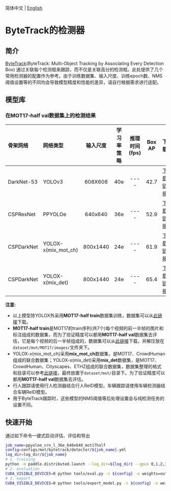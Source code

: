 简体中文 | [English](README.md)

# ByteTrack的检测器

## 简介
[ByteTrack](https://arxiv.org/abs/2110.06864)(ByteTrack: Multi-Object Tracking by Associating Every Detection Box) 通过关联每个检测框来跟踪，而不仅是关联高分的检测框。此处提供了几个常用检测器的配置作为参考。由于训练数据集、输入尺度、训练epoch数、NMS阈值设置等的不同均会导致模型精度和性能的差异，请自行根据需求进行适配。

## 模型库

### 在MOT17-half val数据集上的检测结果
| 骨架网络         | 网络类型          |   输入尺度   | 学习率策略    |推理时间(fps)   |  Box AP |   下载    | 配置文件 |
| :-------------- | :-------------  | :--------:  | :---------: | :-----------: | :-----: | :------: | :-----: |
| DarkNet-53      | YOLOv3          |   608X608   |   40e      |      ----     |  42.7   | [下载链接](https://paddledet.bj.bcebos.com/models/mot/deepsort/yolov3_darknet53_40e_608x608_mot17half.pdparams)  | [配置文件](./yolov3_darknet53_40e_608x608_mot17half.yml) |
| CSPResNet       | PPYOLOe         |   640x640   |   36e       |      ----     |  52.9   | [下载链接](https://paddledet.bj.bcebos.com/models/mot/deepsort/ppyoloe_crn_l_36e_640x640_mot17half.pdparams)     | [配置文件](./ppyoloe_crn_l_36e_640x640_mot17half.yml)    |
| CSPDarkNet       | YOLOX-x(mix_mot_ch) |   800x1440   |   24e       |      ----     |  61.9   | [下载链接](https://paddledet.bj.bcebos.com/models/mot/deepsort/yolox_x_24e_800x1440_mix_mot_ch.pdparams)     | [配置文件](./yolox_x_24e_800x1440_mix_mot_ch.yml)    |
| CSPDarkNet       | YOLOX-x(mix_det) |   800x1440   |   24e       |      ----     |  65.4   | [下载链接](https://paddledet.bj.bcebos.com/models/mot/deepsort/yolox_x_24e_800x1440_mix_det.pdparams)     | [配置文件](./yolox_x_24e_800x1440_mix_det.yml)    |

**注意:**
  - 以上模型除YOLOX外采用**MOT17-half train**数据集训练，数据集可以从[此链接](https://dataset.bj.bcebos.com/mot/MOT17.zip)下载。
  - **MOT17-half train**是MOT17的train序列(共7个)每个视频的前一半帧的图片和标注组成的数据集，而为了验证精度可以都用**MOT17-half val**数据集去评估，它是每个视频的后一半帧组成的，数据集可以从[此链接](https://paddledet.bj.bcebos.com/data/mot/mot17half/annotations.zip)下载，并解压放在`dataset/mot/MOT17/images/`文件夹下。
  - YOLOX-x(mix_mot_ch)采用**mix_mot_ch**数据集，是MOT17、CrowdHuman组成的联合数据集；YOLOX-x(mix_det)采用**mix_det**数据集，是MOT17、CrowdHuman、Cityscapes、ETHZ组成的联合数据集，数据集整理的格式和目录可以参考[此链接](https://github.com/ifzhang/ByteTrack#data-preparation)，最终放置于`dataset/mot/`目录下。为了验证精度可以都用**MOT17-half val**数据集去评估。
  - 行人跟踪请使用行人检测器结合行人ReID模型。车辆跟踪请使用车辆检测器结合车辆ReID模型。
  - 用于ByteTrack跟踪时，这些模型的NMS阈值等后处理设置会与纯检测任务的设置不同。


## 快速开始

通过如下命令一键式启动评估、评估和导出
```bash
job_name=ppyoloe_crn_l_36e_640x640_mot17half
config=configs/mot/bytetrack/detector/${job_name}.yml
log_dir=log_dir/${job_name}
# 1. training
python -m paddle.distributed.launch --log_dir=${log_dir} --gpus 0,1,2,3,4,5,6,7 tools/train.py -c ${config} --eval --amp
# 2. evaluation
CUDA_VISIBLE_DEVICES=0 python tools/eval.py -c ${config} -o weights=output/${job_name}/model_final.pdparams
# 3. export
CUDA_VISIBLE_DEVICES=0 python tools/export_model.py -c ${config} -o weights=output/${job_name}/model_final.pdparams
```
